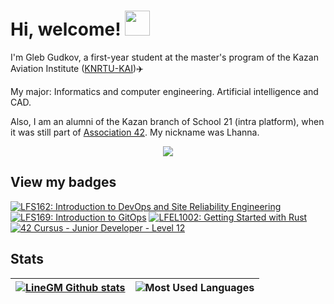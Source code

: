 <h1> Hi, welcome! <img src="https://i.pinimg.com/originals/e0/db/86/e0db8690895407d039b94f75b6244035.gif" width="40"/> </h1>

I'm Gleb Gudkov, a first-year student at the master's program of the Kazan Aviation Institute (<a href="https://kai.ru/web/en">KNRTU-KAI</a>)✈️

My major: Informatics and computer engineering. Artificial intelligence and CAD. 

Also, I am an alumni of the Kazan branch of School 21 (intra platform), when it was still part of <a href="https://www.42network.org/">Association 42</a>. My nickname was Lhanna.

<div id="badges" align="center">
  <a href="https://t.me/LineGM">
  <img src="https://img.shields.io/badge/telegram-LineGM-black?style=for-the-badge&logo=tg&logoColor=white">
  </a>
</div>

## View my badges
<!--START_SECTION:badges-->
[![LFS162: Introduction to DevOps and Site Reliability Engineering](https://images.credly.com/size/110x110/images/f7cec857-af48-48b2-897a-ff98e446d6e1/image.png)](http://www.credly.com/badges/622a189a-c209-44ca-a94d-647881a758a1 "LFS162: Introduction to DevOps and Site Reliability Engineering")
[![LFS169: Introduction to GitOps](https://images.credly.com/size/110x110/images/9b634d55-5b04-4b54-bf99-1265600f235a/image.png)](http://www.credly.com/badges/8a3770dc-8b2b-4215-8ff5-9ae21e5c3783 "LFS169: Introduction to GitOps")
[![LFEL1002: Getting Started with Rust](https://images.credly.com/size/110x110/images/9e478ab1-75e8-48ab-a34b-de956403d397/image.png)](http://www.credly.com/badges/945837cc-1400-4a9a-abd1-f67bff1a5ce5 "LFEL1002: Getting Started with Rust")
[![42 Cursus - Junior Developer - Level 12](https://images.credly.com/size/110x110/images/f0afa329-e6eb-4ca0-b9e0-163f46672a08/image.png)](http://www.credly.com/badges/213cd39a-6469-4d0f-a40e-2437acb1cc1a "42 Cursus - Junior Developer - Level 12")
<!--END_SECTION:badges-->

<h2> Stats </h2>

|[![LineGM Github stats](https://github-readme-stats.vercel.app/api?username=LineGM&count_private=true&show_icons=true&hide_border=true&theme=cobalt&hide_rank=true)](https://github.com/LineGM?tab=repositories) | ![Most Used Languages](https://github-readme-stats.vercel.app/api/top-langs/?username=LineGM&layout=compact&hide_border=true&theme=cobalt) |
|---|---|
